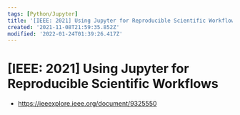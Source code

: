 ```yaml
---
tags: [Python/Jupyter]
title: '[IEEE: 2021] Using Jupyter for Reproducible Scientific Workflows'
created: '2021-11-08T21:59:35.852Z'
modified: '2022-01-24T01:39:26.417Z'
---
```


# [IEEE: 2021] Using Jupyter for Reproducible Scientific Workflows

* https://ieeexplore.ieee.org/document/9325550

